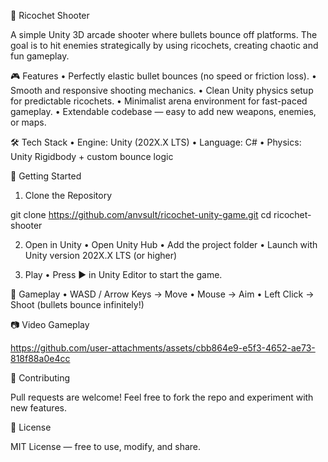 🔫 Ricochet Shooter

A simple Unity 3D arcade shooter where bullets bounce off platforms. The goal is to hit enemies strategically by using ricochets, creating chaotic and fun gameplay.

🎮 Features
	•	Perfectly elastic bullet bounces (no speed or friction loss).
	•	Smooth and responsive shooting mechanics.
	•	Clean Unity physics setup for predictable ricochets.
	•	Minimalist arena environment for fast-paced gameplay.
	•	Extendable codebase — easy to add new weapons, enemies, or maps.

🛠️ Tech Stack
	•	Engine: Unity (202X.X LTS)
	•	Language: C#
	•	Physics: Unity Rigidbody + custom bounce logic

🚀 Getting Started

1. Clone the Repository

git clone https://github.com/anvsult/ricochet-unity-game.git
cd ricochet-shooter

2. Open in Unity
	•	Open Unity Hub
	•	Add the project folder
	•	Launch with Unity version 202X.X LTS (or higher)

3. Play
	•	Press ▶️ in Unity Editor to start the game.

🎯 Gameplay
	•	WASD / Arrow Keys → Move
	•	Mouse → Aim
	•	Left Click → Shoot (bullets bounce infinitely!)

📷 Video Gameplay

https://github.com/user-attachments/assets/cbb864e9-e5f3-4652-ae73-818f88a0e4cc

🤝 Contributing

Pull requests are welcome! Feel free to fork the repo and experiment with new features.

📜 License

MIT License — free to use, modify, and share.




